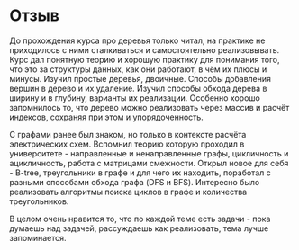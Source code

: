 # Отзыв 

   До прохождения курса про деревья только читал, на практике не приходилось с ними сталкиваться и самостоятельно реализовывать. Курс дал понятную теорию и хорошую практику для понимания того, что это за структуры данных, как они работают, в чём их плюсы и минусы. Изучил простые деревья, двоичные. Способы добавления вершин в дерево и их удаление. Изучил способы обхода дерева в ширину и в глубину, варианты их реализации. Особенно хорошо запомнилось то, что дерево можно реализовать через массив и расчёт индексов, сохраняя при этом и упорядоченность. 
   
   С графами ранее был знаком, но только в контексте расчёта электрических схем. Вспомнил теорию которую проходил в университете - направленные и ненаправленные графы, цикличность и ацикличность, работа с матрицами смежности. Открыл новое для себя - B-tree, треугольники в графе и для чего их находить, поработал с разными способами обхода графа (DFS и BFS). Интересно было реализовать алгоритмы поиска циклов в графе и количества треугольников.   

   В целом очень нравится то, что по каждой теме есть задачи - пока думаешь над задачей, рассуждаешь как реализовать, тема лучше запоминается.
   
   
